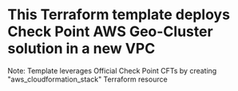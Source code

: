 # This Terraform template deploys Check Point AWS Geo-Cluster solution in a new VPC
Note: Template leverages Official Check Point CFTs by creating "aws_cloudformation_stack" Terraform resource
